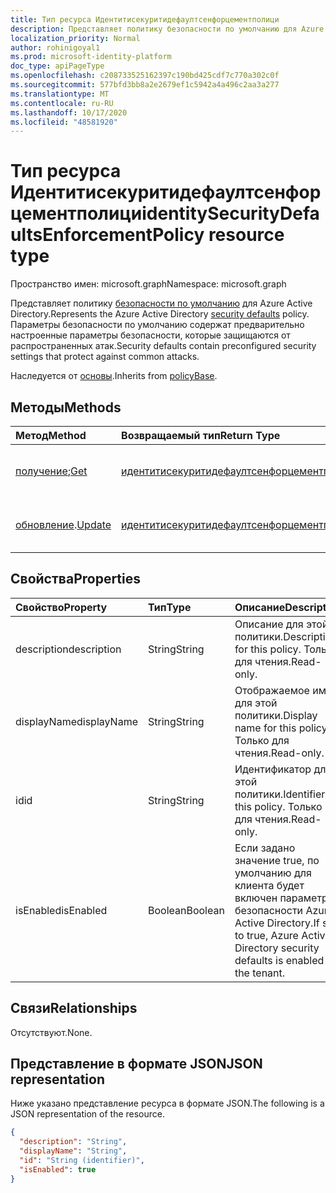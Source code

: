 ```yaml
---
title: Тип ресурса Идентитисекуритидефаултсенфорцементполици
description: Представляет политику безопасности по умолчанию для Azure Active Directory. Параметры безопасности по умолчанию содержат предварительно настроенные параметры безопасности, которые защищаются от распространенных атак.
localization_priority: Normal
author: rohinigoyal1
ms.prod: microsoft-identity-platform
doc_type: apiPageType
ms.openlocfilehash: c208733525162397c190bd425cdf7c770a302c0f
ms.sourcegitcommit: 577bfd3bb8a2e2679ef1c5942a4a496c2aa3a277
ms.translationtype: MT
ms.contentlocale: ru-RU
ms.lasthandoff: 10/17/2020
ms.locfileid: "48581920"
---
```

# <a name="identitysecuritydefaultsenforcementpolicy-resource-type"></a><span data-ttu-id="c5e9d-104">Тип ресурса Идентитисекуритидефаултсенфорцементполици</span><span class="sxs-lookup"><span data-stu-id="c5e9d-104">identitySecurityDefaultsEnforcementPolicy resource type</span></span>

<span data-ttu-id="c5e9d-105">Пространство имен: microsoft.graph</span><span class="sxs-lookup"><span data-stu-id="c5e9d-105">Namespace: microsoft.graph</span></span>

<span data-ttu-id="c5e9d-106">Представляет политику [безопасности по умолчанию](/azure/active-directory/fundamentals/concept-fundamentals-security-defaults) для Azure Active Directory.</span><span class="sxs-lookup"><span data-stu-id="c5e9d-106">Represents the Azure Active Directory [security defaults](/azure/active-directory/fundamentals/concept-fundamentals-security-defaults) policy.</span></span> <span data-ttu-id="c5e9d-107">Параметры безопасности по умолчанию содержат предварительно настроенные параметры безопасности, которые защищаются от распространенных атак.</span><span class="sxs-lookup"><span data-stu-id="c5e9d-107">Security defaults contain preconfigured security settings that protect against common attacks.</span></span>

<span data-ttu-id="c5e9d-108">Наследуется от [основы](../resources/policybase.md).</span><span class="sxs-lookup"><span data-stu-id="c5e9d-108">Inherits from [policyBase](../resources/policybase.md).</span></span>

## <a name="methods"></a><span data-ttu-id="c5e9d-109">Методы</span><span class="sxs-lookup"><span data-stu-id="c5e9d-109">Methods</span></span>

| <span data-ttu-id="c5e9d-110">Метод</span><span class="sxs-lookup"><span data-stu-id="c5e9d-110">Method</span></span>       | <span data-ttu-id="c5e9d-111">Возвращаемый тип</span><span class="sxs-lookup"><span data-stu-id="c5e9d-111">Return Type</span></span> | <span data-ttu-id="c5e9d-112">Описание</span><span class="sxs-lookup"><span data-stu-id="c5e9d-112">Description</span></span> |
|:-------------|:------------|:------------|
| <span data-ttu-id="c5e9d-113">[получение](../api/identitysecuritydefaultsenforcementpolicy-get.md);</span><span class="sxs-lookup"><span data-stu-id="c5e9d-113">[Get](../api/identitysecuritydefaultsenforcementpolicy-get.md)</span></span> | [<span data-ttu-id="c5e9d-114">идентитисекуритидефаултсенфорцементполици</span><span class="sxs-lookup"><span data-stu-id="c5e9d-114">identitySecurityDefaultsEnforcementPolicy</span></span>](identitysecuritydefaultsenforcementpolicy.md) | <span data-ttu-id="c5e9d-115">Чтение свойств объекта **идентитисекуритидефаултсенфорцементполици** .</span><span class="sxs-lookup"><span data-stu-id="c5e9d-115">Read the properties of an **identitySecurityDefaultsEnforcementPolicy** object.</span></span> |
| <span data-ttu-id="c5e9d-116">[обновление](../api/identitysecuritydefaultsenforcementpolicy-update.md).</span><span class="sxs-lookup"><span data-stu-id="c5e9d-116">[Update](../api/identitysecuritydefaultsenforcementpolicy-update.md)</span></span> | [<span data-ttu-id="c5e9d-117">идентитисекуритидефаултсенфорцементполици</span><span class="sxs-lookup"><span data-stu-id="c5e9d-117">identitySecurityDefaultsEnforcementPolicy</span></span>](identitysecuritydefaultsenforcementpolicy.md) | <span data-ttu-id="c5e9d-118">Обновление объекта **идентитисекуритидефаултсенфорцементполици** .</span><span class="sxs-lookup"><span data-stu-id="c5e9d-118">Update an **identitySecurityDefaultsEnforcementPolicy** object.</span></span> |

## <a name="properties"></a><span data-ttu-id="c5e9d-119">Свойства</span><span class="sxs-lookup"><span data-stu-id="c5e9d-119">Properties</span></span>

| <span data-ttu-id="c5e9d-120">Свойство</span><span class="sxs-lookup"><span data-stu-id="c5e9d-120">Property</span></span>     | <span data-ttu-id="c5e9d-121">Тип</span><span class="sxs-lookup"><span data-stu-id="c5e9d-121">Type</span></span>        | <span data-ttu-id="c5e9d-122">Описание</span><span class="sxs-lookup"><span data-stu-id="c5e9d-122">Description</span></span> |
|:-------------|:------------|:------------|
|<span data-ttu-id="c5e9d-123">description</span><span class="sxs-lookup"><span data-stu-id="c5e9d-123">description</span></span>|<span data-ttu-id="c5e9d-124">String</span><span class="sxs-lookup"><span data-stu-id="c5e9d-124">String</span></span>|<span data-ttu-id="c5e9d-125">Описание для этой политики.</span><span class="sxs-lookup"><span data-stu-id="c5e9d-125">Description for this policy.</span></span> <span data-ttu-id="c5e9d-126">Только для чтения.</span><span class="sxs-lookup"><span data-stu-id="c5e9d-126">Read-only.</span></span>|
|<span data-ttu-id="c5e9d-127">displayName</span><span class="sxs-lookup"><span data-stu-id="c5e9d-127">displayName</span></span>|<span data-ttu-id="c5e9d-128">String</span><span class="sxs-lookup"><span data-stu-id="c5e9d-128">String</span></span>|<span data-ttu-id="c5e9d-129">Отображаемое имя для этой политики.</span><span class="sxs-lookup"><span data-stu-id="c5e9d-129">Display name for this policy.</span></span> <span data-ttu-id="c5e9d-130">Только для чтения.</span><span class="sxs-lookup"><span data-stu-id="c5e9d-130">Read-only.</span></span>|
|<span data-ttu-id="c5e9d-131">id</span><span class="sxs-lookup"><span data-stu-id="c5e9d-131">id</span></span>|<span data-ttu-id="c5e9d-132">String</span><span class="sxs-lookup"><span data-stu-id="c5e9d-132">String</span></span>|<span data-ttu-id="c5e9d-133">Идентификатор для этой политики.</span><span class="sxs-lookup"><span data-stu-id="c5e9d-133">Identifier for this policy.</span></span> <span data-ttu-id="c5e9d-134">Только для чтения.</span><span class="sxs-lookup"><span data-stu-id="c5e9d-134">Read-only.</span></span>|
|<span data-ttu-id="c5e9d-135">isEnabled</span><span class="sxs-lookup"><span data-stu-id="c5e9d-135">isEnabled</span></span>|<span data-ttu-id="c5e9d-136">Boolean</span><span class="sxs-lookup"><span data-stu-id="c5e9d-136">Boolean</span></span>|<span data-ttu-id="c5e9d-137">Если задано значение true, по умолчанию для клиента будет включен параметр безопасности Azure Active Directory.</span><span class="sxs-lookup"><span data-stu-id="c5e9d-137">If set to true, Azure Active Directory security defaults is enabled for the tenant.</span></span>|

## <a name="relationships"></a><span data-ttu-id="c5e9d-138">Связи</span><span class="sxs-lookup"><span data-stu-id="c5e9d-138">Relationships</span></span>

<span data-ttu-id="c5e9d-139">Отсутствуют.</span><span class="sxs-lookup"><span data-stu-id="c5e9d-139">None.</span></span>

## <a name="json-representation"></a><span data-ttu-id="c5e9d-140">Представление в формате JSON</span><span class="sxs-lookup"><span data-stu-id="c5e9d-140">JSON representation</span></span>

<span data-ttu-id="c5e9d-141">Ниже указано представление ресурса в формате JSON.</span><span class="sxs-lookup"><span data-stu-id="c5e9d-141">The following is a JSON representation of the resource.</span></span>

<!-- {
  "blockType": "resource",
  "optionalProperties": [

  ],
  "@odata.type": "microsoft.graph.identitySecurityDefaultsEnforcementPolicy",
  "baseType": "",
  "keyProperty": "id"
}-->

```json
{
  "description": "String",
  "displayName": "String",
  "id": "String (identifier)",
  "isEnabled": true
}
```

<!-- uuid: 16cd6b66-4b1a-43a1-adaf-3a886856ed98
2019-02-04 14:57:30 UTC -->
<!-- {
  "type": "#page.annotation",
  "description": "identitySecurityDefaultsEnforcementPolicy resource",
  "keywords": "",
  "section": "documentation",
  "tocPath": ""
}-->
